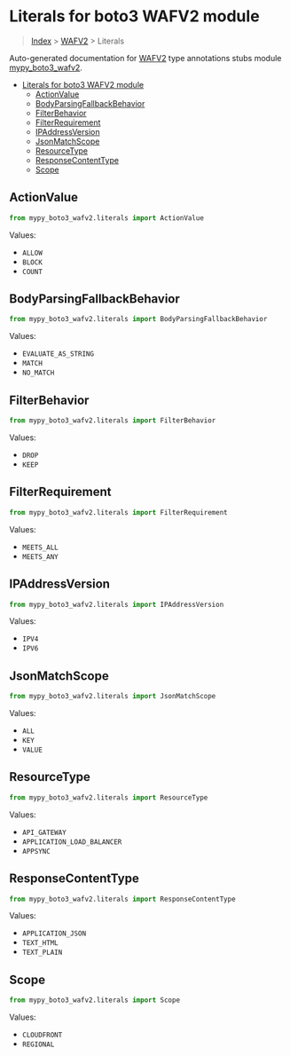 # Literals for boto3 WAFV2 module

> [Index](../README.md) > [WAFV2](./README.md) > Literals

Auto-generated documentation for [WAFV2](https://boto3.amazonaws.com/v1/documentation/api/latest/reference/services/wafv2.html#WAFV2)
type annotations stubs module [mypy_boto3_wafv2](https://pypi.org/project/mypy-boto3-wafv2/).

- [Literals for boto3 WAFV2 module](#literals-for-boto3-wafv2-module)
  - [ActionValue](#actionvalue)
  - [BodyParsingFallbackBehavior](#bodyparsingfallbackbehavior)
  - [FilterBehavior](#filterbehavior)
  - [FilterRequirement](#filterrequirement)
  - [IPAddressVersion](#ipaddressversion)
  - [JsonMatchScope](#jsonmatchscope)
  - [ResourceType](#resourcetype)
  - [ResponseContentType](#responsecontenttype)
  - [Scope](#scope)

## ActionValue

```python
from mypy_boto3_wafv2.literals import ActionValue
```

Values:

- `ALLOW`
- `BLOCK`
- `COUNT`

## BodyParsingFallbackBehavior

```python
from mypy_boto3_wafv2.literals import BodyParsingFallbackBehavior
```

Values:

- `EVALUATE_AS_STRING`
- `MATCH`
- `NO_MATCH`

## FilterBehavior

```python
from mypy_boto3_wafv2.literals import FilterBehavior
```

Values:

- `DROP`
- `KEEP`

## FilterRequirement

```python
from mypy_boto3_wafv2.literals import FilterRequirement
```

Values:

- `MEETS_ALL`
- `MEETS_ANY`

## IPAddressVersion

```python
from mypy_boto3_wafv2.literals import IPAddressVersion
```

Values:

- `IPV4`
- `IPV6`

## JsonMatchScope

```python
from mypy_boto3_wafv2.literals import JsonMatchScope
```

Values:

- `ALL`
- `KEY`
- `VALUE`

## ResourceType

```python
from mypy_boto3_wafv2.literals import ResourceType
```

Values:

- `API_GATEWAY`
- `APPLICATION_LOAD_BALANCER`
- `APPSYNC`

## ResponseContentType

```python
from mypy_boto3_wafv2.literals import ResponseContentType
```

Values:

- `APPLICATION_JSON`
- `TEXT_HTML`
- `TEXT_PLAIN`

## Scope

```python
from mypy_boto3_wafv2.literals import Scope
```

Values:

- `CLOUDFRONT`
- `REGIONAL`
